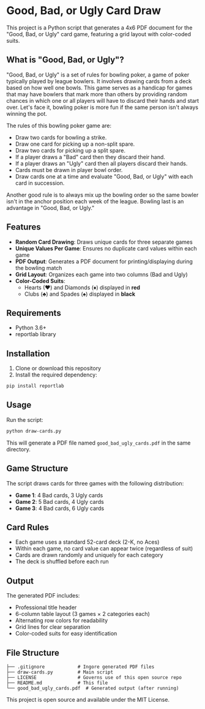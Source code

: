 # Good, Bad, or Ugly Card Draw

This project is a Python script that generates a 4x6 PDF document for the "Good, Bad, or Ugly"
card game, featuring a grid layout with color-coded suits.

## What is "Good, Bad, or Ugly"?

"Good, Bad, or Ugly" is a set of rules for bowling poker, a game of poker typically played by
league bowlers. It involves drawing cards from a deck based on how well one bowls. This game
serves as a handicap for games that may have bowlers that mark more than others by providing
random chances in which one or all players will have to discard their hands and start over.
Let's face it, bowling poker is more fun if the same person isn't always winning the pot.

The rules of this bowling poker game are:
- Draw two cards for bowling a strike.
- Draw one card for picking up a non-split spare.
- Draw two cards for picking up a split spare.
- If a player draws a "Bad" card then they discard their hand.
- If a player draws an "Ugly" card then all players discard their hands.
- Cards must be drawn in player bowl order.
- Draw cards one at a time and evaluate "Good, Bad, or Ugly" with each card in succession.

Another good rule is to always mix up the bowling order so the same bowler isn't in the anchor
position each week of the league. Bowling last is an advantage in "Good, Bad, or Ugly."

## Features

- **Random Card Drawing**: Draws unique cards for three separate games
- **Unique Values Per Game**: Ensures no duplicate card values within each game
- **PDF Output**: Generates a PDF document for printing/displaying during the bowling match
- **Grid Layout**: Organizes each game into two columns (Bad and Ugly)
- **Color-Coded Suits**: 
  - Hearts (♥) and Diamonds (♦) displayed in **red**
  - Clubs (♣) and Spades (♠) displayed in **black**

## Requirements

- Python 3.6+
- reportlab library

## Installation

1. Clone or download this repository
2. Install the required dependency:

```bash
pip install reportlab
```

## Usage

Run the script:

```bash
python draw-cards.py
```

This will generate a PDF file named `good_bad_ugly_cards.pdf` in the same directory.

## Game Structure

The script draws cards for three games with the following distribution:

- **Game 1**: 4 Bad cards, 3 Ugly cards
- **Game 2**: 5 Bad cards, 4 Ugly cards  
- **Game 3**: 4 Bad cards, 6 Ugly cards

## Card Rules

- Each game uses a standard 52-card deck (2-K, no Aces)
- Within each game, no card value can appear twice (regardless of suit)
- Cards are drawn randomly and uniquely for each category
- The deck is shuffled before each run

## Output

The generated PDF includes:
- Professional title header
- 6-column table layout (3 games × 2 categories each)
- Alternating row colors for readability
- Grid lines for clear separation
- Color-coded suits for easy identification

## File Structure

```
├── .gitignore            # Ingore generated PDF files
├── draw-cards.py         # Main script
├── LICENSE               # Governs use of this open source repo
├── README.md             # This file
└── good_bad_ugly_cards.pdf  # Generated output (after running)
```

This project is open source and available under the MIT License.
